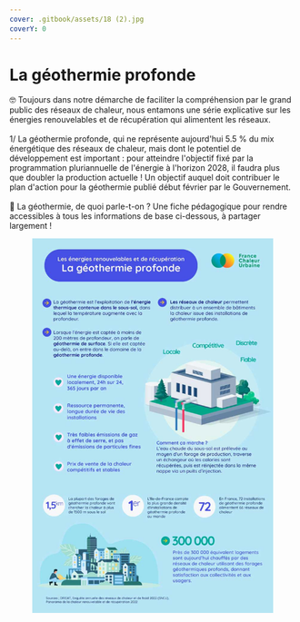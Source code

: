 ```yaml
---
cover: .gitbook/assets/18 (2).jpg
coverY: 0
---
```


# La géothermie profonde

🤓 Toujours dans notre démarche de faciliter la compréhension par le grand public des réseaux de chaleur, nous entamons une série explicative sur les énergies renouvelables et de récupération qui alimentent les réseaux.\
\
1/ La géothermie profonde, qui ne représente aujourd'hui 5.5 % du mix énergétique des réseaux de chaleur, mais dont le potentiel de développement est important : pour atteindre l'objectif fixé par la programmation pluriannuelle de l'énergie à l'horizon 2028, il faudra plus que doubler la production actuelle ! Un objectif auquel doit contribuer le plan d'action pour la géothermie publié début février par le Gouvernement.\
\
🔎 La géothermie, de quoi parle-t-on ? Une fiche pédagogique pour rendre accessibles à tous les informations de base ci-dessous, à partager largement !

<figure><img src=".gitbook/assets/geothermie.jpg" alt=""><figcaption></figcaption></figure>
